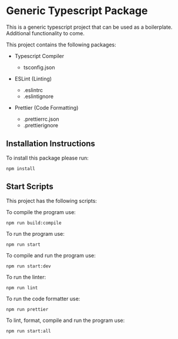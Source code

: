 # Generic Typescript Package

This is a generic typescript project that can be used as a boilerplate. Additional functionality to come.

This project contains the following packages:

- Typescript Compiler
    - tsconfig.json

- ESLint (Linting)
    - .eslintrc
    - .eslintignore

- Prettier (Code Formatting)
    - .prettierrc.json
    - .prettierignore

## Installation Instructions

To install this package please run:

``` 
npm install 
```

## Start Scripts

This project has the following scripts:

To compile the program use:
```
npm run build:compile
```
To run the program use:
```
npm run start
```
To compile and run the program use:
```
npm run start:dev
```
To run the linter:
```
npm run lint
```
To run the code formatter use:
```
npm run prettier
```
To lint, format, compile and run the program use:
```
npm run start:all
```